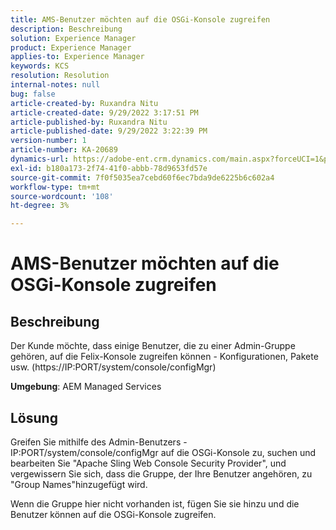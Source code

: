 ```yaml
---
title: AMS-Benutzer möchten auf die OSGi-Konsole zugreifen
description: Beschreibung
solution: Experience Manager
product: Experience Manager
applies-to: Experience Manager
keywords: KCS
resolution: Resolution
internal-notes: null
bug: false
article-created-by: Ruxandra Nitu
article-created-date: 9/29/2022 3:17:51 PM
article-published-by: Ruxandra Nitu
article-published-date: 9/29/2022 3:22:39 PM
version-number: 1
article-number: KA-20689
dynamics-url: https://adobe-ent.crm.dynamics.com/main.aspx?forceUCI=1&pagetype=entityrecord&etn=knowledgearticle&id=0aa2b2da-0940-ed11-9db1-0022480867fb
exl-id: b180a173-2f74-41f0-abbb-78d9653fd57e
source-git-commit: 7f0f5035ea7cebd60f6ec7bda9de6225b6c602a4
workflow-type: tm+mt
source-wordcount: '108'
ht-degree: 3%

---
```


# AMS-Benutzer möchten auf die OSGi-Konsole zugreifen

## Beschreibung


Der Kunde möchte, dass einige Benutzer, die zu einer Admin-Gruppe gehören, auf die Felix-Konsole zugreifen können - Konfigurationen, Pakete usw. (https://IP:PORT/system/console/configMgr)



<b>Umgebung</b>: AEM Managed Services


## Lösung


Greifen Sie mithilfe des Admin-Benutzers - IP:PORT/system/console/configMgr auf die OSGi-Konsole zu, suchen und bearbeiten Sie &quot;Apache Sling Web Console Security Provider&quot;, und vergewissern Sie sich, dass die Gruppe, der Ihre Benutzer angehören, zu &quot;Group Names&quot;hinzugefügt wird.

Wenn die Gruppe hier nicht vorhanden ist, fügen Sie sie hinzu und die Benutzer können auf die OSGi-Konsole zugreifen.
